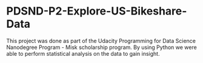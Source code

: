 # PDSND-P2-Explore-US-Bikeshare-Data
This project was done as part of the Udacity Programming for Data Science Nanodegree Program - Misk scholarship program. By using Python we were able to perform statistical analysis on the data to gain insight.
